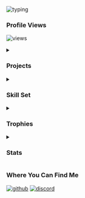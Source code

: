 <p><img src="https://readme-typing-svg.herokuapp.com?font=cascade&amp;color=EEEEEE&amp;background=111111&amp;center=true&amp;vCenter=true&amp;height=100&amp;duration=2500&amp;pause=500&amp;lines=Heyo!;My+name+is+ZackiBoiz.;You+can+call+me+Zacki.;I+like+to+hack+games+like...;Blooket!;I+also+hack+my+own+games+too!;Check+out+my+repositories!" alt="typing"></p>

<h3 id="profile-views">Profile Views</h3>
<p><img src="https://komarev.com/ghpvc/?username=ZackiBoiz" alt="views"></p>

<details>
  <summary>
    <h3 id="projects">Projects</h3>
  </summary>
  <ul>
    <li><strong>IO Game Hacks</strong> [Check repositories]</li>
    <li><strong>Full stack web applications</strong></li>
    <li><strong>Private Projects <em>(may be released public soon)</em></strong></li>
  </ul>
  <b><em>If you feel like contributing to a repository, feel free to open an issue or pull request!</em></b>
</details>

<details>
  <summary>
    <h3 id="tools">Skill Set</h3>
  </summary>
  <a href="https://skillicons.dev">
    <img src="https://skillicons.dev/icons?i=html,css,tailwind,bootstrap,js,jquery,nodejs,discordjs,py,cpp,linux,git,github,gitlab,raspberrypi,arduino&perline=8">
  </a>
</details>

<details>
  <summary>
    <h3 id="trophies">Trophies</h3>
  </summary>
  <p><img src="https://github-profile-trophy.vercel.app/?username=ZackiBoiz&amp;theme=onedark" alt="tr">
    <img src="https://github-trophies.vercel.app/?username=ZackiBoiz&amp;rank=SECRET&amp;theme=onedark" alt="tr">
  </p>
</details>

<details>
  <summary>
    <h3 id="stats">Stats</h3>
  </summary>
  <p><img src="https://github-readme-streak-stats.herokuapp.com?user=ZackiBoiz&amp;theme=dark&amp;show_icons=true&amp;locale=en&amp;layout=compact&amp;hide_border=true" alt="stat">
    <img src="https://github-readme-stats.vercel.app/api?username=ZackiBoiz&amp;theme=dark&amp;show_icons=true&amp;locale=en&amp;layout=compact&amp;hide_border=true" alt="stat">
    <img src="https://github-readme-stats.vercel.app/api/top-langs?username=ZackiBoiz&amp;theme=dark&amp;show_icons=true&amp;locale=en&amp;layout=compact&amp;hide_border=true" alt="stat">
  </p>
</details>

<h3 id="contacts">Where You Can Find Me</h3>
<p><a href="https://github.com/ZackiBoiz"><img src="https://img.shields.io/badge/Github-%40ZackiBoiz-black?style=flat-square" alt="github"></a>
  <a href="https://discord.com/users/900442235760443442"><img src="https://img.shields.io/badge/Discord-zackiboiz-blue?style=flat-square" alt="discord"></a>
</p>
